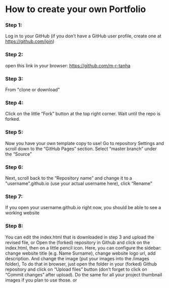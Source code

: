 # How to create your own Portfolio


  ### Step 1:
  
 Log in to your GitHub (if you don’t have a GitHub user profile, create one at https://github.com/join)
  
  
  ### Step 2:
  
  open this link in your browser: https://github.com/m-r-tanha
  
  ### Step 3: 
  From "clone or download"
  
  ### Step 4:
  Click on the little “Fork” button at the top right corner. Wait until the repo is forked.
  
  ### Step 5:
  Now you have your own template copy to use! Go to repository Settings and scroll down to the “GitHub Pages” section. Select “master branch” under the “Source”
  
  ### Step 6:
  Next, scroll back to the “Repository name” and change it to a "username".github.io (use your actual username here), click “Rename”
  
  ### Step 7:
  If you open your username.github.io right now, you should be able to see a working website
  
  ### Step 8:
  You can edit the index.html that is downloaded in step 3 and upload the revised file, or Open the (forked) repository in Github and click on the index.html, then on a little pencil icon. Here, you can configure the sidebar: change website title (e.g. Name Surname), change website logo url, add description. And change the image (put your images into the /images folder), To do that in browser, just open the folder in your (forked) Github repository and click on “Upload files” button (don’t forget to click on “Commit changes” after upload). Do the same for all your project thumbnail images if you plan to use those. or
  
 
  

